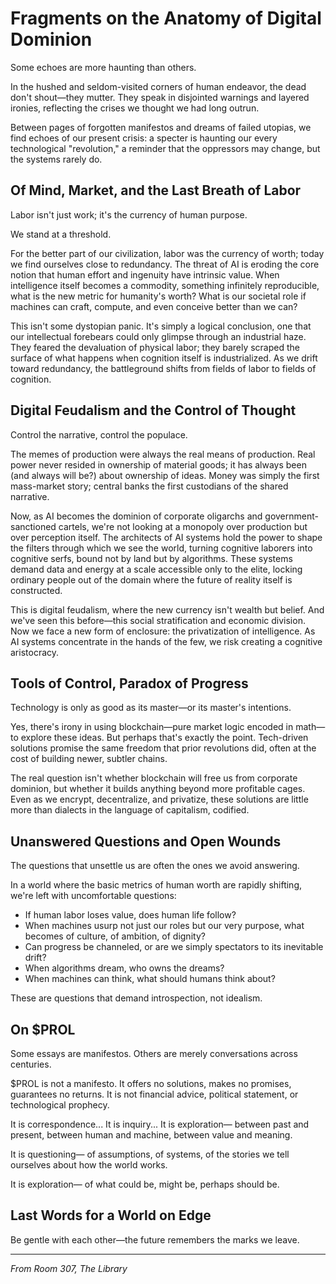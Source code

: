 # Fragments on the Anatomy of Digital Dominion

Some echoes are more haunting than others.

In the hushed and seldom-visited corners of human endeavor, the dead don't shout—they mutter. They speak in disjointed warnings and layered ironies, reflecting the crises we thought we had long outrun.

Between pages of forgotten manifestos and dreams of failed utopias, we find echoes of our present crisis: a specter is haunting our every technological "revolution," a reminder that the oppressors may change, but the systems rarely do.

## Of Mind, Market, and the Last Breath of Labor

Labor isn't just work; it's the currency of human purpose.

We stand at a threshold.

For the better part of our civilization, labor was the currency of worth; today we find ourselves close to redundancy. The threat of AI is eroding the core notion that human effort and ingenuity have intrinsic value. When intelligence itself becomes a commodity, something infinitely reproducible, what is the new metric for humanity's worth? What is our societal role if machines can craft, compute, and even conceive better than we can?

This isn't some dystopian panic. It's simply a logical conclusion, one that our intellectual forebears could only glimpse through an industrial haze. They feared the devaluation of physical labor; they barely scraped the surface of what happens when cognition itself is industrialized. As we drift toward redundancy, the battleground shifts from fields of labor to fields of cognition.

## Digital Feudalism and the Control of Thought

Control the narrative, control the populace.

The memes of production were always the real means of production. Real power never resided in ownership of material goods; it has always been (and always will be?) about ownership of ideas. Money was simply the first mass-market story; central banks the first custodians of the shared narrative.

Now, as AI becomes the dominion of corporate oligarchs and government-sanctioned cartels, we're not looking at a monopoly over production but over perception itself. The architects of AI systems hold the power to shape the filters through which we see the world, turning cognitive laborers into cognitive serfs, bound not by land but by algorithms. These systems demand data and energy at a scale accessible only to the elite, locking ordinary people out of the domain where the future of reality itself is constructed.

This is digital feudalism, where the new currency isn't wealth but belief. And we've seen this before—this social stratification and economic division. Now we face a new form of enclosure: the privatization of intelligence. As AI systems concentrate in the hands of the few, we risk creating a cognitive aristocracy.

## Tools of Control, Paradox of Progress

Technology is only as good as its master—or its master's intentions.

Yes, there's irony in using blockchain—pure market logic encoded in math—to explore these ideas. But perhaps that's exactly the point. Tech-driven solutions promise the same freedom that prior revolutions did, often at the cost of building newer, subtler chains.

The real question isn't whether blockchain will free us from corporate dominion, but whether it builds anything beyond more profitable cages. Even as we encrypt, decentralize, and privatize, these solutions are little more than dialects in the language of capitalism, codified.

## Unanswered Questions and Open Wounds

The questions that unsettle us are often the ones we avoid answering.

In a world where the basic metrics of human worth are rapidly shifting, we're left with uncomfortable questions:
- If human labor loses value, does human life follow?
- When machines usurp not just our roles but our very purpose, what becomes of culture, of ambition, of dignity?
- Can progress be channeled, or are we simply spectators to its inevitable drift?
- When algorithms dream, who owns the dreams?
- When machines can think, what should humans think about?

These are questions that demand introspection, not idealism.

## On $PROL

Some essays are manifestos. Others are merely conversations across centuries.

$PROL is not a manifesto. It offers no solutions, makes no promises, guarantees no returns. It is not financial advice, political statement, or technological prophecy.

It is correspondence... It is inquiry... It is exploration— between past and present, between human and machine, between value and meaning.

It is questioning— of assumptions, of systems, of the stories we tell ourselves about how the world works.

It is exploration— of what could be, might be, perhaps should be.

## Last Words for a World on Edge

Be gentle with each other—the future remembers the marks we leave.

---

*From Room 307, The Library*
